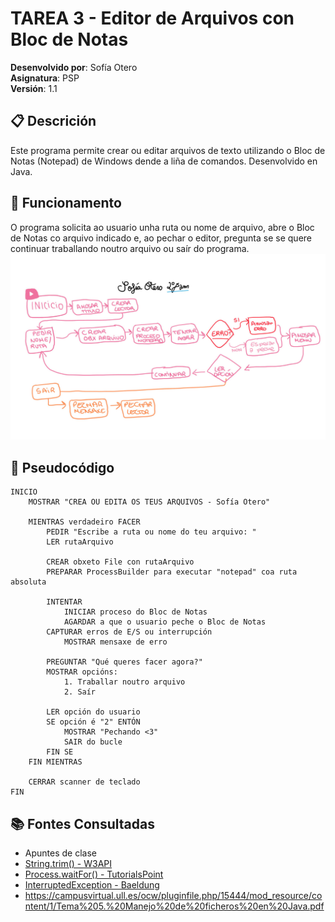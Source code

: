 # TAREA 3 - Editor de Arquivos con Bloc de Notas
**Desenvolvido por**: Sofía Otero  
**Asignatura**: PSP  
**Versión**: 1.1
## 📋 Descrición

Este programa permite crear ou editar arquivos de texto utilizando o Bloc de Notas (Notepad) de Windows dende a liña de comandos. Desenvolvido en Java. 

## 🔧 Funcionamento

O programa solicita ao usuario unha ruta ou nome de arquivo, abre o Bloc de Notas co arquivo indicado e, ao pechar o editor, pregunta se se quere continuar traballando noutro arquivo ou saír do programa.
![img.png](img.png)
## 📝 Pseudocódigo

```
INICIO
    MOSTRAR "CREA OU EDITA OS TEUS ARQUIVOS - Sofía Otero"
    
    MIENTRAS verdadeiro FACER
        PEDIR "Escribe a ruta ou nome do teu arquivo: "
        LER rutaArquivo
        
        CREAR obxeto File con rutaArquivo
        PREPARAR ProcessBuilder para executar "notepad" coa ruta absoluta
        
        INTENTAR
            INICIAR proceso do Bloc de Notas
            AGARDAR a que o usuario peche o Bloc de Notas
        CAPTURAR erros de E/S ou interrupción
            MOSTRAR mensaxe de erro
        
        PREGUNTAR "Qué queres facer agora?"
        MOSTRAR opcións:
            1. Traballar noutro arquivo
            2. Saír
        
        LER opción do usuario
        SE opción é "2" ENTÓN
            MOSTRAR "Pechando <3"
            SAIR do bucle
        FIN SE
    FIN MIENTRAS
    
    CERRAR scanner de teclado
FIN
```
## 📚 Fontes Consultadas
- Apuntes de clase
- [String.trim() - W3API](https://www.w3api.com/Java/String/trim/)
- [Process.waitFor() - TutorialsPoint](https://www.tutorialspoint.com/java/lang/process_waitfor.htm)
- [InterruptedException - Baeldung](https://www.baeldung.com/java-interrupted-exception)
- https://campusvirtual.ull.es/ocw/pluginfile.php/15444/mod_resource/content/1/Tema%205.%20Manejo%20de%20ficheros%20en%20Java.pdf





